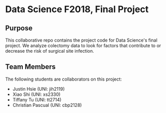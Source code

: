 # Data Science F2018, Final Project

## Purpose

This collaborative repo contains the project code for Data Science's final project. We analyze colectomy data to look for factors that contribute to or decrease the risk of surgical site infection.

## Team Members

The following students are collaborators on this project:

* Justin Hsie (UNI: jih2119)
* Xiao Shi (UNI: xs2330)
* Tiffany Tu (UNI: tt2714)
* Christian Pascual (UNI: cbp2128)
